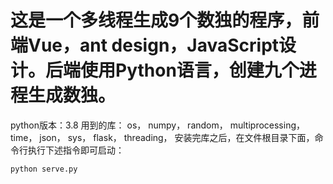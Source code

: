 # 这是一个多线程生成9个数独的程序，前端Vue，ant design，JavaScript设计。后端使用Python语言，创建九个进程生成数独。


python版本：3.8
用到的库：
os，
numpy，
random，
multiprocessing，
time，
json，
sys，
flask，
threading，
安装完库之后，在文件根目录下面，命令行执行下述指令即可启动：
```
python serve.py
```